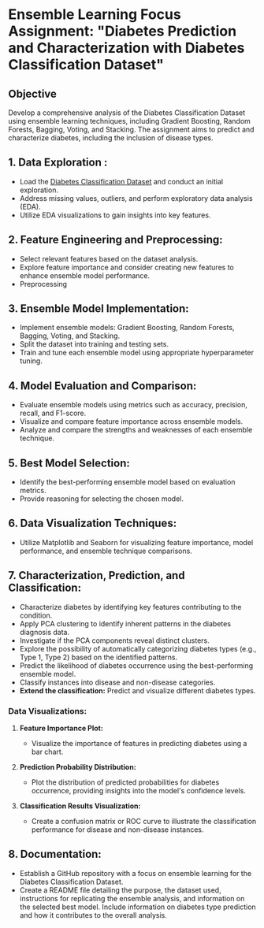 # Ensemble Learning Focus Assignment: "Diabetes Prediction and Characterization with Diabetes Classification Dataset"

## Objective
Develop a comprehensive analysis of the Diabetes Classification Dataset using ensemble learning techniques, including Gradient Boosting, Random Forests, Bagging, Voting, and Stacking. The assignment aims to predict and characterize diabetes, including the inclusion of disease types.

## 1. Data Exploration :
- Load the [Diabetes Classification Dataset](https://data.world/informatics-edu/diabetes-prediction/workspace/file?filename=Diabetes_Classification.xlsx) and conduct an initial exploration.
- Address missing values, outliers, and perform exploratory data analysis (EDA).
- Utilize EDA visualizations to gain insights into key features.

## 2. Feature Engineering and Preprocessing:
- Select relevant features based on the dataset analysis.
- Explore feature importance and consider creating new features to enhance ensemble model performance.
- Preprocessing 

## 3. Ensemble Model Implementation:
- Implement ensemble models: Gradient Boosting, Random Forests, Bagging, Voting, and Stacking.
- Split the dataset into training and testing sets.
- Train and tune each ensemble model using appropriate hyperparameter tuning.

## 4. Model Evaluation and Comparison:
- Evaluate ensemble models using metrics such as accuracy, precision, recall, and F1-score.
- Visualize and compare feature importance across ensemble models.
- Analyze and compare the strengths and weaknesses of each ensemble technique.

## 5. Best Model Selection:
- Identify the best-performing ensemble model based on evaluation metrics.
- Provide reasoning for selecting the chosen model.

## 6. Data Visualization Techniques:
- Utilize Matplotlib and Seaborn for visualizing feature importance, model performance, and ensemble technique comparisons.

## 7. Characterization, Prediction, and Classification:
- Characterize diabetes by identifying key features contributing to the condition.
- Apply PCA clustering to identify inherent patterns in the diabetes diagnosis data.
- Investigate if the PCA components reveal distinct clusters.
- Explore the possibility of automatically categorizing diabetes types (e.g., Type 1, Type 2) based on the identified patterns.
- Predict the likelihood of diabetes occurrence using the best-performing ensemble model.
- Classify instances into disease and non-disease categories.
- **Extend the classification:** Predict and visualize different diabetes types.

### Data Visualizations:
1. **Feature Importance Plot:**
   - Visualize the importance of features in predicting diabetes using a bar chart.

2. **Prediction Probability Distribution:**
   - Plot the distribution of predicted probabilities for diabetes occurrence, providing insights into the model's confidence levels.

3. **Classification Results Visualization:**
   - Create a confusion matrix or ROC curve to illustrate the classification performance for disease and non-disease instances.

## 8. Documentation:
- Establish a GitHub repository with a focus on ensemble learning for the Diabetes Classification Dataset.
- Create a README file detailing the purpose, the dataset used, instructions for replicating the ensemble analysis, and information on the selected best model. Include information on diabetes type prediction and how it contributes to the overall analysis.
